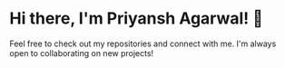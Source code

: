 # Hi there, I'm Priyansh Agarwal! 👋

Feel free to check out my repositories and connect with me. I'm always open to collaborating on new projects!

